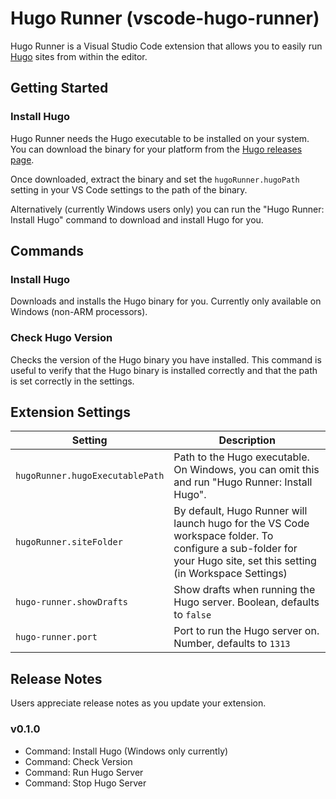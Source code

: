 # Hugo Runner (vscode-hugo-runner)

Hugo Runner is a Visual Studio Code extension that allows you to easily run [Hugo](https://gohugo.io) sites from within the editor.

<!-- ## Features

Describe specific features of your extension including screenshots of your extension in action. Image paths are relative to this README file.

For example if there is an image subfolder under your extension project workspace:

\!\[feature X\]\(images/feature-x.png\)

> Tip: Many popular extensions utilize animations. This is an excellent way to show off your extension! We recommend short, focused animations that are easy to follow. -->

## Getting Started

### Install Hugo

Hugo Runner needs the Hugo executable to be installed on your system.
You can download the binary for your platform from the [Hugo releases page](https://github.com/gohugoio/hugo/releases/latest).

Once downloaded, extract the binary and set the `hugoRunner.hugoPath` setting in your VS Code settings to the path of the binary.

Alternatively (currently Windows users only) you can run the "Hugo Runner: Install Hugo" command to download and install Hugo for you.

## Commands

### Install Hugo

Downloads and installs the Hugo binary for you. Currently only available on Windows (non-ARM processors).

### Check Hugo Version

Checks the version of the Hugo binary you have installed.
This command is useful to verify that the Hugo binary is installed correctly and that the path is set correctly in the settings.

## Extension Settings

| Setting                         | Description                                                                                                                                                       |
| ------------------------------- | ----------------------------------------------------------------------------------------------------------------------------------------------------------------- |
| `hugoRunner.hugoExecutablePath` | Path to the Hugo executable. On Windows, you can omit this and run "Hugo Runner: Install Hugo".                                                                   |
| `hugoRunner.siteFolder`         | By default, Hugo Runner will launch hugo for the VS Code workspace folder. To configure a sub-folder for your Hugo site, set this setting (in Workspace Settings) |
| `hugo-runner.showDrafts`        | Show drafts when running the Hugo server. Boolean, defaults to `false`                                                                                            |
| `hugo-runner.port`              | Port to run the Hugo server on. Number, defaults to `1313`                                                                                                        |

<!-- ## Known Issues

Calling out known issues can help limit users opening duplicate issues against your extension. -->

## Release Notes

Users appreciate release notes as you update your extension.

### v0.1.0

- Command: Install Hugo (Windows only currently)
- Command: Check Version
- Command: Run Hugo Server
- Command: Stop Hugo Server
